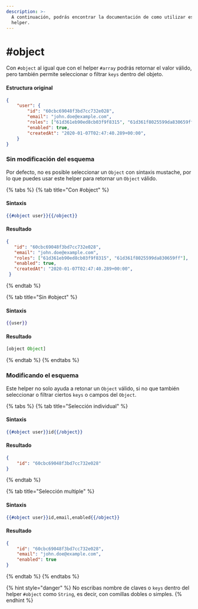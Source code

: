 ```yaml
---
description: >-
  A continuación, podrás encontrar la documentación de como utilizar este
  helper.
---
```


# #object

Con `#object` al igual que con el helper `#array` podrás retornar el valor válido, pero también permite seleccionar o filtrar `keys` dentro del objeto.

#### Estructura original

```json
{
    "user": {
        "id": "60cbc69048f3bd7cc732e028",
        "email": "john.doe@example.com",
        "roles": ["61d361eb90ed8cb03f9f8315", "61d361f8025599da830659ff"],
        "enabled": true,
        "createdAt": "2020-01-07T02:47:40.289+00:00",
    }
}
```

### Sin modificación del esquema

Por defecto, no es posible seleccionar un `Object` con sintaxis mustache, por lo que puedes usar este helper para retornar un `Object` válido.

{% tabs %}
{% tab title="Con #object" %}
#### Sintaxis

```handlebars
{{#object user}}{{/object}}
```

#### Resultado

```json
{
   "id": "60cbc69048f3bd7cc732e028",
   "email": "john.doe@example.com",
   "roles": ["61d361eb90ed8cb03f9f8315", "61d361f8025599da830659ff"],
   "enabled": true,
   "createdAt": "2020-01-07T02:47:40.289+00:00",
 }
```
{% endtab %}

{% tab title="Sin #object" %}
#### Sintaxis

```handlebars
{{user}}
```

#### Resultado

```javascript
[object Object]
```
{% endtab %}
{% endtabs %}

### Modificando el esquema

Este helper no solo ayuda a retonar un `Object` válido, si no que también seleccionar o filtrar ciertos `keys` o campos del `Object`.

{% tabs %}
{% tab title="Selección individual" %}
#### Sintaxis

```handlebars
{{#object user}}id{{/object}}
```

#### Resultado

```json
{
    "id": "60cbc69048f3bd7cc732e028"
}
```
{% endtab %}

{% tab title="Selección multiple" %}
#### Sintaxis

```handlebars
{{#object user}}id,email,enabled{{/object}}
```

#### Resultado

```json
{
    "id": "60cbc69048f3bd7cc732e028",
    "email": "john.doe@example.com",
    "enabled": true
}
```
{% endtab %}
{% endtabs %}

{% hint style="danger" %}
No escribas nombre de claves o `keys` dentro del helper `#object` como `String`, es decir, con comillas dobles o simples.
{% endhint %}
